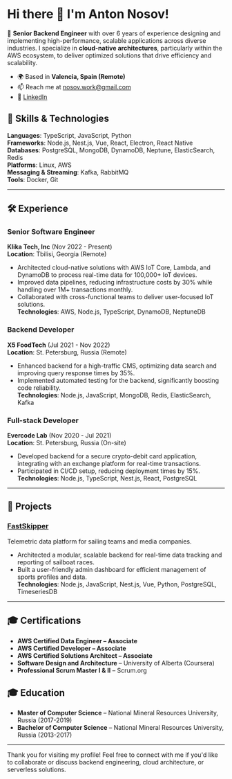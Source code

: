 # Hi there 👋 I'm Anton Nosov!

🎯 **Senior Backend Engineer** with over 6 years of experience designing and implementing high-performance, scalable applications across diverse industries. I specialize in **cloud-native architectures**, particularly within the AWS ecosystem, to deliver optimized solutions that drive efficiency and scalability.

- 🌍 Based in **Valencia, Spain (Remote)**
- 📫 Reach me at [nosov.work@gmail.com](mailto:nosov.work@gmail.com)
- 💼 [LinkedIn](https://www.linkedin.com/in/anton-nosov-tech)

## 🔧 Skills & Technologies
**Languages**: TypeScript, JavaScript, Python  
**Frameworks**: Node.js, Nest.js, Vue, React, Electron, React Native  
**Databases**: PostgreSQL, MongoDB, DynamoDB, Neptune, ElasticSearch, Redis  
**Platforms**: Linux, AWS  
**Messaging & Streaming**: Kafka, RabbitMQ  
**Tools**: Docker, Git

---

## 🛠 Experience

### **Senior Software Engineer**  
**Klika Tech, Inc** (Nov 2022 - Present)  
**Location**: Tbilisi, Georgia (Remote)  
- Architected cloud-native solutions with AWS IoT Core, Lambda, and DynamoDB to process real-time data for 100,000+ IoT devices.
- Improved data pipelines, reducing infrastructure costs by 30% while handling over 1M+ transactions monthly.
- Collaborated with cross-functional teams to deliver user-focused IoT solutions.  
**Technologies**: AWS, Node.js, TypeScript, DynamoDB, NeptuneDB

### **Backend Developer**  
**X5 FoodTech** (Jul 2021 - Nov 2022)  
**Location**: St. Petersburg, Russia (Remote)  
- Enhanced backend for a high-traffic CMS, optimizing data search and improving query response times by 35%.
- Implemented automated testing for the backend, significantly boosting code reliability.  
**Technologies**: Node.js, JavaScript, MongoDB, Redis, ElasticSearch, Kafka

### **Full-stack Developer**  
**Evercode Lab** (Nov 2020 - Jul 2021)  
**Location**: St. Petersburg, Russia (On-site)  
- Developed backend for a secure crypto-debit card application, integrating with an exchange platform for real-time transactions.
- Participated in CI/CD setup, reducing deployment times by 15%.  
**Technologies**: Node.js, TypeScript, Nest.js, React, PostgreSQL

---

## 🚀 Projects

### [FastSkipper](https://fastskipper.com/)  
Telemetric data platform for sailing teams and media companies.  
- Architected a modular, scalable backend for real-time data tracking and reporting of sailboat races.
- Built a user-friendly admin dashboard for efficient management of sports profiles and data.  
**Technologies**: Node.js, JavaScript, Nest.js, Vue, Python, PostgreSQL, TimeseriesDB

---

## 🎓 Certifications
- **AWS Certified Data Engineer – Associate**
- **AWS Certified Developer – Associate**
- **AWS Certified Solutions Architect – Associate**
- **Software Design and Architecture** – University of Alberta (Coursera)
- **Professional Scrum Master I & II** – Scrum.org

## 🎓 Education
- **Master of Computer Science** – National Mineral Resources University, Russia (2017-2019)
- **Bachelor of Computer Science** – National Mineral Resources University, Russia (2013-2017)

---

Thank you for visiting my profile! Feel free to connect with me if you'd like to collaborate or discuss backend engineering, cloud architecture, or serverless solutions.
